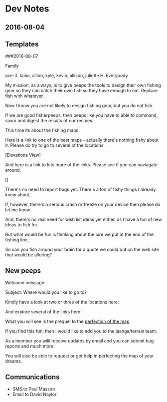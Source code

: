 Dev Notes 
===




## 2016-08-04




## Templates




###2016-08-07

Family

ace-it. tania, allion, kyle, kevin, allison, juliette
Hi Everybody


My mission, as always, is to give peeps the tools to design their own fishing gear so they can catch their own fish so they have enough to eat. Replace fish with whatever.

Now I know you are not likely to design fishing gear, but you do eat fish.

If we are good fisherpeeps, then peeps like you have to able to command, savor and digest the results of our recipes.

This time its about the fishing maps.

Here is a link to one of the best maps - actually there's nothing fishy about it. Please do try to go to several of the locations.

[Elevations View]

And here is a link to lots more of the links. Please see if you can naviagate around.

[]

There's no need to report bugs yet. There's a ton of fishy things I already know about. 

If, however, there's a serious crash or freeze on your device then please do let me know.

And, there's no real need for wish list ideas yet either, as I have a ton of new ideas to fish for.

But what would be fun is thinking about the lure we put at the end of the fishing line.

So can you fish around your brain for a quote we could but on the web site that would be alluring?


 

## New peeps
Welcome message

Subject: Where would you like to go to?

Kindly have a look at two or three of the locations here:


And explore several of the links here:


What you will see is the prequel to the [perfection of the map]( https://en.wikipedia.org/wiki/On_Exactitude_in_Science )

If you find this fun, then I would like to add you to the jaanga/terrain team. 

As a member you wilil receive updates by email and you can submit bug reports and much more

You will also be able to request or get help in perfecting the map of your dreams.

 



## Communications

* SMS to Paul Masson
* Email to David Naylor
